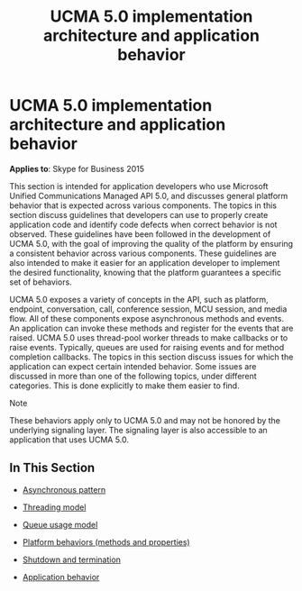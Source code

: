 ﻿---
title: UCMA 5.0 implementation architecture and application behavior
TOCTitle: UCMA 5.0 implementation architecture and application behavior
ms:assetid: 583aba66-4638-4158-b8fd-e22619d89dad
ms:mtpsurl: https://msdn.microsoft.com/en-us/library/Dn466075(v=office.16)
ms:contentKeyID: 65240009
ms.date: 07/27/2015
mtps_version: v=office.16
---

# UCMA 5.0 implementation architecture and application behavior


**Applies to**: Skype for Business 2015

This section is intended for application developers who use Microsoft Unified Communications Managed API 5.0, and discusses general platform behavior that is expected across various components. The topics in this section discuss guidelines that developers can use to properly create application code and identify code defects when correct behavior is not observed. These guidelines have been followed in the development of UCMA 5.0, with the goal of improving the quality of the platform by ensuring a consistent behavior across various components. These guidelines are also intended to make it easier for an application developer to implement the desired functionality, knowing that the platform guarantees a specific set of behaviors.

UCMA 5.0 exposes a variety of concepts in the API, such as platform, endpoint, conversation, call, conference session, MCU session, and media flow. All of these components expose asynchronous methods and events. An application can invoke these methods and register for the events that are raised. UCMA 5.0 uses thread-pool worker threads to make callbacks or to raise events. Typically, queues are used for raising events and for method completion callbacks. The topics in this section discuss issues for which the application can expect certain intended behavior. Some issues are discussed in more than one of the following topics, under different categories. This is done explicitly to make them easier to find.


> [!NOTE]
> <P>These behaviors apply only to UCMA 5.0 and may not be honored by the underlying signaling layer. The signaling layer is also accessible to an application that uses UCMA 5.0.</P>



## In This Section

  - [Asynchronous pattern](asynchronous-pattern.md)

  - [Threading model](threading-model.md)

  - [Queue usage model](queue-usage-model.md)

  - [Platform behaviors (methods and properties)](platform-behaviors-methods-and-properties.md)

  - [Shutdown and termination](shutdown-and-termination.md)

  - [Application behavior](application-behavior.md)

